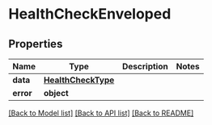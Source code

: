 # HealthCheckEnveloped

## Properties
Name | Type | Description | Notes
------------ | ------------- | ------------- | -------------
**data** | [**HealthCheckType**](HealthCheckType.md) |  | 
**error** | **object** |  | 

[[Back to Model list]](../README.md#documentation-for-models) [[Back to API list]](../README.md#documentation-for-api-endpoints) [[Back to README]](../README.md)


